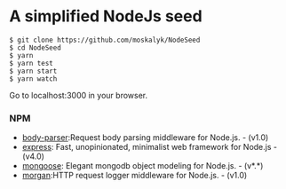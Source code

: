# A simplified NodeJs seed
```
$ git clone https://github.com/moskalyk/NodeSeed
$ cd NodeSeed
$ yarn
$ yarn test
$ yarn start
$ yarn watch
```

Go to localhost:3000 in your browser.

### NPM
- [body-parser](https://github.com/expressjs/body-parser):Request body parsing middleware for Node.js. - (v1.0)
- [express](http://expressjs.com/): Fast, unopinionated, minimalist web framework for Node.js - (v4.0)
- [mongoose](http://mongoosejs.com/): Elegant mongodb object modeling for Node.js. - (v*.*)
- [morgan](https://github.com/expressjs/morgan):HTTP request logger middleware for Node.js. - (v1.0)
